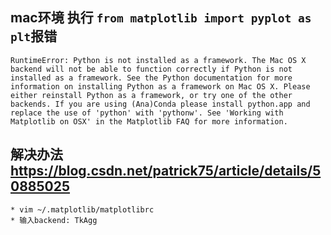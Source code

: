 ## mac环境 执行 ```from matplotlib import pyplot as plt```报错
```
RuntimeError: Python is not installed as a framework. The Mac OS X backend will not be able to function correctly if Python is not installed as a framework. See the Python documentation for more information on installing Python as a framework on Mac OS X. Please either reinstall Python as a framework, or try one of the other backends. If you are using (Ana)Conda please install python.app and replace the use of 'python' with 'pythonw'. See 'Working with Matplotlib on OSX' in the Matplotlib FAQ for more information.
```
## 解决办法 https://blog.csdn.net/patrick75/article/details/50885025
    * vim ~/.matplotlib/matplotlibrc
    * 输入backend: TkAgg
